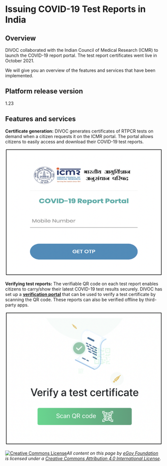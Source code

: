 # Issuing COVID-19 Test Reports in India

## Overview&#x20;

DIVOC collaborated with the Indian Council of Medical Research (ICMR) to launch the COVID-19 report portal. The test report certificates went live in October 2021.

We will give you an overview of the features and services that have been implemented.&#x20;

## Platform release version&#x20;

1.23&#x20;

## Features and services&#x20;

**Certificate generation:** DIVOC generates certificates of RTPCR tests on demand when a citizen requests it on the ICMR portal. The portal allows citizens to easily access and download their COVID-19 test reports.

![](<../.gitbook/assets/Screenshot 2022-05-24 at 1.27.44 PM.png>)

**Verifying test reports:** The verifiable QR code on each test report enables citizens to carry/show their latest COVID-19 test results securely. DIVOC has set up a [**verification portal**](https://verify.icmr.org.in/) that can be used to verify a test certificate by scanning the QR code. These reports can also be verified offline by third-party apps.

![](<../.gitbook/assets/Screenshot 2022-05-24 at 1.29.37 PM.png>)



[![Creative Commons License](https://i.creativecommons.org/l/by/4.0/80x15.png)](http://creativecommons.org/licenses/by/4.0/)_All content on this page by_ [_eGov Foundation_](https://egov.org.in/) _is licensed under a_ [_Creative Commons Attribution 4.0 International License_](http://creativecommons.org/licenses/by/4.0/)_._
